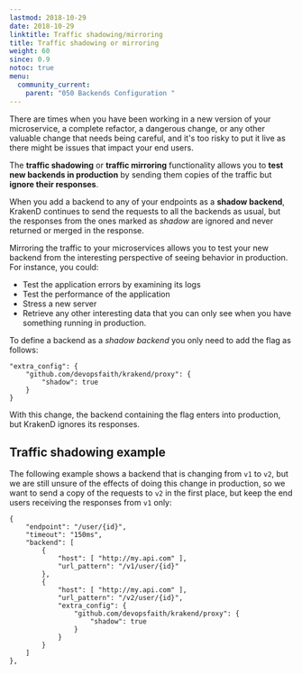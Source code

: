 ```yaml
---
lastmod: 2018-10-29
date: 2018-10-29
linktitle: Traffic shadowing/mirroring
title: Traffic shadowing or mirroring
weight: 60
since: 0.9
notoc: true
menu:
  community_current:
    parent: "050 Backends Configuration "
---
```

There are times when you have been working in a new version of your microservice, a complete refactor, a dangerous change, or any other valuable change that needs being careful, and it's too risky to put it live as there might be issues that impact your end users.

The **traffic shadowing** or **traffic mirroring** functionality allows you to **test new backends in production** by sending them copies of the traffic but **ignore their responses**.

When you add a backend to any of your endpoints as a **shadow backend**, KrakenD continues to send the requests to all the backends as usual, but the responses from the ones marked as *shadow* are ignored and never returned or merged in the response.

Mirroring the traffic to your microservices allows you to test your new backend from the interesting perspective of seeing behavior in production. For instance, you could:

- Test the application errors by examining its logs
- Test the performance of the application
- Stress a new server
- Retrieve any other interesting data that you can only see when you have something running in production.

To define a backend as a *shadow backend* you only need to add the flag as follows:

    "extra_config": {
        "github.com/devopsfaith/krakend/proxy": {
            "shadow": true
        }
    }

With this change, the backend containing the flag enters into production, but KrakenD ignores its responses.

## Traffic shadowing example
The following example shows a backend that is changing from `v1` to `v2`, but we are still unsure of the effects of doing this change in production, so we want to send a copy of the requests to `v2` in the first place, but keep the end users receiving the responses from `v1` only:

    {
        "endpoint": "/user/{id}",
        "timeout": "150ms",
        "backend": [
            {
                "host": [ "http://my.api.com" ],
                "url_pattern": "/v1/user/{id}"
            },
            {
                "host": [ "http://my.api.com" ],
                "url_pattern": "/v2/user/{id}",
                "extra_config": {
                    "github.com/devopsfaith/krakend/proxy": {
                        "shadow": true
                    }
                }
            }
        ]
    },
